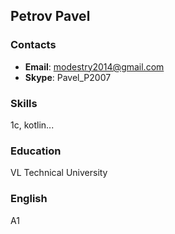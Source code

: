 ## Petrov Pavel

### Contacts
- __Email__: modestry2014@gmail.com
- __Skype__: Pavel_P2007

### Skills
1c, kotlin...

### Education
VL Technical University

### English
A1

